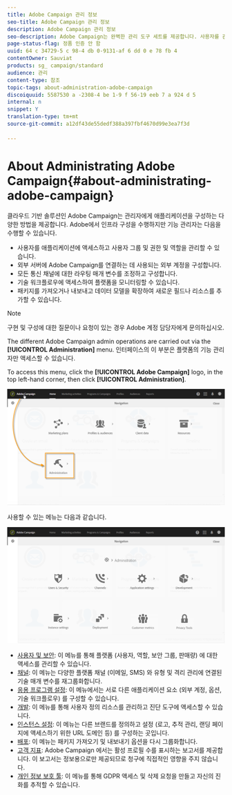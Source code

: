 ```yaml
---
title: Adobe Campaign 관리 정보
seo-title: Adobe Campaign 관리 정보
description: Adobe Campaign 관리 정보
seo-description: Adobe Campaign는 완벽한 관리 도구 세트를 제공합니다. 사용자를 관리하고 채널을 구성하는 방법을 알아봅니다.
page-status-flag: 정품 인증 안 함
uuid: 64 c 34729-5 c 98-4 db 0-9131-af 6 dd 0 e 78 fb 4
contentOwner: Sauviat
products: sg_ campaign/standard
audience: 관리
content-type: 참조
topic-tags: about-administration-adobe-campaign
discoiquuid: 5587530 a -2308-4 be 1-9 f 56-19 eeb 7 a 924 d 5
internal: n
snippet: Y
translation-type: tm+mt
source-git-commit: a12df43de55dedf388a397fbf4670d99e3ea7f3d

---
```



# About Administrating Adobe Campaign{#about-administrating-adobe-campaign}

클라우드 기반 솔루션인 Adobe Campaign는 관리자에게 애플리케이션을 구성하는 다양한 방법을 제공합니다. Adobe에서 인프라 구성을 수행하지만 기능 관리자는 다음을 수행할 수 있습니다.

* 사용자를 애플리케이션에 액세스하고 사용자 그룹 및 권한 및 역할을 관리할 수 있습니다.
* 외부 서버에 Adobe Campaign를 연결하는 데 사용되는 외부 계정을 구성합니다.
* 모든 통신 채널에 대한 라우팅 매개 변수를 조정하고 구성합니다.
* 기술 워크플로우에 액세스하여 플랫폼을 모니터링할 수 있습니다.
* 패키지를 가져오거나 내보내고 데이터 모델을 확장하여 새로운 필드나 리소스를 추가할 수 있습니다.

>[!NOTE]
>
>구현 및 구성에 대한 질문이나 요청이 있는 경우 Adobe 계정 담당자에게 문의하십시오.

The different Adobe Campaign admin operations are carried out via the **[!UICONTROL Administration]** menu. 인터페이스의 이 부분은 플랫폼의 기능 관리자만 액세스할 수 있습니다.

To access this menu, click the **[!UICONTROL Adobe Campaign]** logo, in the top left-hand corner, then click **[!UICONTROL Administration]**.

![](assets/admin_overview.png)

사용할 수 있는 메뉴는 다음과 같습니다.

![](assets/admin_overview2.png)

* [사용자 및 보안](../../administration/using/about-access-management.md): 이 메뉴를 통해 플랫폼 (사용자, 역할, 보안 그룹, 판매량) 에 대한 액세스를 관리할 수 있습니다.
* [채널](../../administration/using/about-channel-configuration.md): 이 메뉴는 다양한 플랫폼 채널 (이메일, SMS) 와 유형 및 격리 관리에 연결된 기술 매개 변수를 재그룹화합니다.
* [응용 프로그램 설정](../../administration/using/external-accounts.md): 이 메뉴에서는 서로 다른 애플리케이션 요소 (외부 계정, 옵션, 기술 워크플로우) 를 구성할 수 있습니다.
* [개발](../../developing/using/data-model-concepts.md): 이 메뉴를 통해 사용자 정의 리소스를 관리하고 진단 도구에 액세스할 수 있습니다.
* [인스턴스 설정](../../administration/using/branding.md): 이 메뉴는 다른 브랜드를 정의하고 설정 (로고, 추적 관리, 랜딩 페이지에 액세스하기 위한 URL 도메인 등) 를 구성하는 곳입니다.
* [배포](../../automating/using/managing-packages.md): 이 메뉴는 패키지 가져오기 및 내보내기 옵션을 다시 그룹화합니다.
* [고객 지표](../../audiences/using/active-profiles.md): Adobe Campaign 에서는 활성 프로필 수를 표시하는 보고서를 제공합니다. 이 보고서는 정보용으로만 제공되므로 청구에 직접적인 영향을 주지 않습니다.
* [개인 정보 보호 툴](https://docs.campaign.adobe.com/doc/standard/getting_started/en/ACS_GDPR.html): 이 메뉴를 통해 GDPR 액세스 및 삭제 요청을 만들고 자신의 진화를 추적할 수 있습니다.

